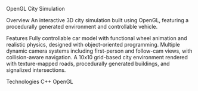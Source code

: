 OpenGL City Simulation

Overview
An interactive 3D city simulation built using OpenGL, featuring a procedurally generated environment and controllable vehicle.

Features
Fully controllable car model with functional wheel animation and realistic physics, designed with object-oriented programming.
Multiple dynamic camera systems including first-person and follow-cam views, with collision-aware navigation.
A 10x10 grid-based city environment rendered with texture-mapped roads, procedurally generated buildings, and signalized intersections.

Technologies
C++
OpenGL

